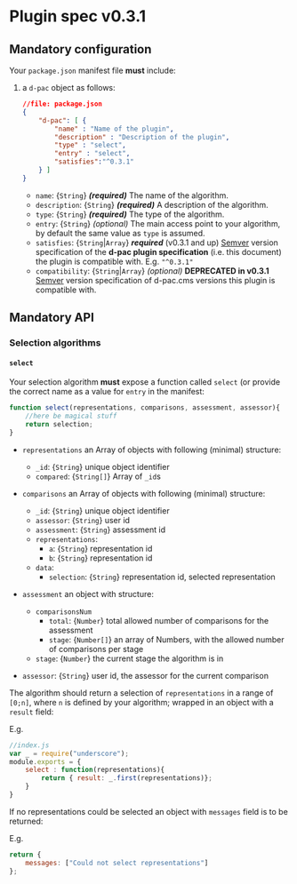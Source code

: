 # Plugin spec v0.3.1

## Mandatory configuration

Your `package.json` manifest file **must** include:

1. a `d-pac` object as follows:

	```json
	//file: package.json
	{
		"d-pac": [ {
			"name" : "Name of the plugin",
			"description" : "Description of the plugin",
			"type" : "select",
			"entry" : "select",
			"satisfies":"^0.3.1"
		} ]
	}
	```

	* `name`: {`String`} _**(required)**_ The name of the algorithm.
	* `description`: {`String`} _**(required)**_ A description of the algorithm.
	* `type`: {`String`} _**(required)**_ The type of the algorithm.
	* `entry`: {`String`} _(optional)_ The main access point to your algorithm, by default the same value as `type` is assumed.
	* `satisfies`: {`String`|`Array`} _**required**_ (v0.3.1 and up) [Semver](http://semver.org) version specification of the **d-pac plugin specification** (i.e. this document) the plugin is compatible with. E.g. `"^0.3.1"`
	* `compatibility`: {`String`|`Array`} _(optional)_ **DEPRECATED in v0.3.1** [Semver](http://semver.org) version specification of d-pac.cms versions this plugin is compatible with.

## Mandatory API

### Selection algorithms

#### `select`

Your selection algorithm **must** expose a function called `select` (or provide the correct name as a value for `entry` in the manifest:

```js
function select(representations, comparisons, assessment, assessor){
	//here be magical stuff
	return selection;
}
```

* `representations` an Array of objects with following (minimal) structure:

	* `_id`: {`String`} unique object identifier
	* `compared`: {`String[]`} Array of `_id`s

* `comparisons` an Array of objects with following (minimal) structure:

	* `_id`: {`String`} unique object identifier
	* `assessor`: {`String`} user id
	* `assessment`: {`String`} assessment id
	* `representations`:
		* `a`: {`String`} representation id
		* `b`: {`String`} representation id
	* `data`:
		* `selection`: {`String`} representation id, selected representation

* `assessment` an object with structure:
	* `comparisonsNum`
		* `total`: {`Number`} total allowed number of comparisons for the assessment
		* `stage`: {`Number[]`} an array of Numbers, with the allowed number of comparisons per stage
	* `stage`: {`Number`} the current stage the algorithm is in

* `assessor`: {`String`} user id, the assessor for the current comparison

The algorithm should return a selection of `representations` in a range of `[0;n]`, where `n` is defined by your algorithm; wrapped in an object with a `result` field:

E.g.

```js
//index.js
var _ = require("underscore");
module.exports = {
	select : function(representations){
		return { result: _.first(representations)};
	}
}
```

If no representations could be selected an object with `messages` field is to be returned:

E.g.

```js
return {
	messages: ["Could not select representations"]
};
```
